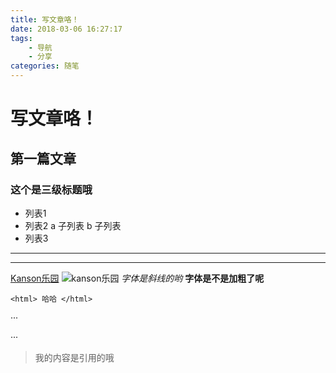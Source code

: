```yaml
---
title: 写文章咯！
date: 2018-03-06 16:27:17
tags:
	- 导航
	- 分享
categories: 随笔
---
```

# 写文章咯！
## 第一篇文章
### 这个是三级标题哦
- 列表1
- 列表2
	a 子列表
	b 子列表
- 列表3
<!--more-->
---
***
[Kanson乐园](https://kanson.wang)
![kanson乐园](/uploads/avator.jpg)
*字体是斜线的哟*
**字体是不是加粗了呢**

`<html> 哈哈 </html>`

···
<html>
	<head>
		<title>我是标题哦</title>
		<body></body>
	</head>
</html>
···

>我的内容是引用的哦
